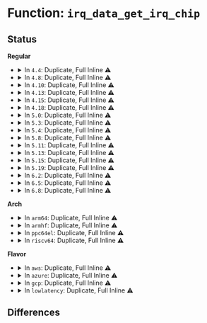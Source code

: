 # Function: <code>irq_data_get_irq_chip</code>

## Status
<b>Regular</b>
<ul>
<li>
<details>
<summary>In <code>4.4</code>: Duplicate, Full Inline ⚠️</summary>

**Collision:** Static Duplication

**Inline:** Full

**Transformation:** False

**Instances:**

```
In arch/x86/kernel/irq.c (0)
Location: include/linux/irq.h:614
Inline: True
```
```
In arch/x86/kernel/apic/io_apic.c (0)
Location: include/linux/irq.h:614
Inline: True
```
```
In kernel/irq/manage.c (0)
Location: include/linux/irq.h:614
Inline: True
```
```
In kernel/irq/chip.c (0)
Location: include/linux/irq.h:614
Inline: True
```
```
In drivers/pinctrl/intel/pinctrl-baytrail.c (0)
Location: include/linux/irq.h:614
Inline: True
```
```
In drivers/gpio/gpio-intel-mid.c (0)
Location: include/linux/irq.h:614
Inline: True
```
```
In drivers/gpio/gpio-lynxpoint.c (0)
Location: include/linux/irq.h:614
Inline: True
```
</details>
</li>
<li>
<details>
<summary>In <code>4.8</code>: Duplicate, Full Inline ⚠️</summary>

**Collision:** Static Duplication

**Inline:** Full

**Transformation:** False

**Instances:**

```
In arch/x86/kernel/irq.c (0)
Location: include/linux/irq.h:643
Inline: True
```
```
In arch/x86/kernel/apic/io_apic.c (0)
Location: include/linux/irq.h:643
Inline: True
```
```
In kernel/irq/manage.c (0)
Location: include/linux/irq.h:643
Inline: True
```
```
In kernel/irq/chip.c (0)
Location: include/linux/irq.h:643
Inline: True
```
```
In drivers/pinctrl/intel/pinctrl-baytrail.c (0)
Location: include/linux/irq.h:643
Inline: True
```
```
In drivers/gpio/gpio-lynxpoint.c (0)
Location: include/linux/irq.h:643
Inline: True
```
</details>
</li>
<li>
<details>
<summary>In <code>4.10</code>: Duplicate, Full Inline ⚠️</summary>

**Collision:** Static Duplication

**Inline:** Full

**Transformation:** False

**Instances:**

```
In arch/x86/kernel/irq.c (0)
Location: include/linux/irq.h:660
Inline: True
```
```
In arch/x86/kernel/apic/io_apic.c (0)
Location: include/linux/irq.h:660
Inline: True
```
```
In kernel/irq/manage.c (0)
Location: include/linux/irq.h:660
Inline: True
```
```
In kernel/irq/chip.c (0)
Location: include/linux/irq.h:660
Inline: True
```
```
In drivers/pinctrl/intel/pinctrl-baytrail.c (0)
Location: include/linux/irq.h:660
Inline: True
```
```
In drivers/gpio/gpio-lynxpoint.c (0)
Location: include/linux/irq.h:660
Inline: True
```
</details>
</li>
<li>
<details>
<summary>In <code>4.13</code>: Duplicate, Full Inline ⚠️</summary>

**Collision:** Static Duplication

**Inline:** Full

**Transformation:** False

**Instances:**

```
In arch/x86/kernel/irq.c (0)
Location: include/linux/irq.h:710
Inline: True
```
```
In arch/x86/kernel/apic/io_apic.c (0)
Location: include/linux/irq.h:710
Inline: True
```
```
In kernel/irq/manage.c (0)
Location: include/linux/irq.h:710
Inline: True
```
```
In kernel/irq/chip.c (0)
Location: include/linux/irq.h:710
Inline: True
```
```
In kernel/irq/cpuhotplug.c (0)
Location: include/linux/irq.h:710
Inline: True
```
```
In drivers/pinctrl/intel/pinctrl-baytrail.c (0)
Location: include/linux/irq.h:710
Inline: True
```
```
In drivers/gpio/gpio-lynxpoint.c (0)
Location: include/linux/irq.h:710
Inline: True
```
</details>
</li>
<li>
<details>
<summary>In <code>4.15</code>: Duplicate, Full Inline ⚠️</summary>

**Collision:** Static Duplication

**Inline:** Full

**Transformation:** False

**Instances:**

```
In arch/x86/kernel/irq.c (0)
Location: include/linux/irq.h:739
Inline: True
```
```
In kernel/irq/manage.c (0)
Location: include/linux/irq.h:739
Inline: True
```
```
In kernel/irq/chip.c (0)
Location: include/linux/irq.h:739
Inline: True
```
```
In kernel/irq/cpuhotplug.c (0)
Location: include/linux/irq.h:739
Inline: True
```
```
In drivers/pinctrl/intel/pinctrl-baytrail.c (0)
Location: include/linux/irq.h:739
Inline: True
```
```
In drivers/gpio/gpio-lynxpoint.c (0)
Location: include/linux/irq.h:739
Inline: True
```
</details>
</li>
<li>
<details>
<summary>In <code>4.18</code>: Duplicate, Full Inline ⚠️</summary>

**Collision:** Static Duplication

**Inline:** Full

**Transformation:** False

**Instances:**

```
In arch/x86/kernel/irq.c (0)
Location: include/linux/irq.h:741
Inline: True
```
```
In kernel/irq/manage.c (0)
Location: include/linux/irq.h:741
Inline: True
```
```
In kernel/irq/chip.c (0)
Location: include/linux/irq.h:741
Inline: True
```
```
In kernel/irq/cpuhotplug.c (0)
Location: include/linux/irq.h:741
Inline: True
```
```
In drivers/pinctrl/intel/pinctrl-baytrail.c (0)
Location: include/linux/irq.h:741
Inline: True
```
```
In drivers/gpio/gpio-lynxpoint.c (0)
Location: include/linux/irq.h:741
Inline: True
```
</details>
</li>
<li>
<details>
<summary>In <code>5.0</code>: Duplicate, Full Inline ⚠️</summary>

**Collision:** Static Duplication

**Inline:** Full

**Transformation:** False

**Instances:**

```
In arch/x86/kernel/irq.c (0)
Location: include/linux/irq.h:742
Inline: True
```
```
In kernel/irq/manage.c (0)
Location: include/linux/irq.h:742
Inline: True
```
```
In kernel/irq/chip.c (0)
Location: include/linux/irq.h:742
Inline: True
```
```
In kernel/irq/cpuhotplug.c (0)
Location: include/linux/irq.h:742
Inline: True
```
```
In drivers/pinctrl/intel/pinctrl-baytrail.c (0)
Location: include/linux/irq.h:742
Inline: True
```
```
In drivers/gpio/gpio-lynxpoint.c (0)
Location: include/linux/irq.h:742
Inline: True
```
</details>
</li>
<li>
<details>
<summary>In <code>5.3</code>: Duplicate, Full Inline ⚠️</summary>

**Collision:** Static Duplication

**Inline:** Full

**Transformation:** False

**Instances:**

```
In arch/x86/kernel/irq.c (0)
Location: include/linux/irq.h:755
Inline: True
```
```
In kernel/irq/manage.c (0)
Location: include/linux/irq.h:755
Inline: True
```
```
In kernel/irq/chip.c (0)
Location: include/linux/irq.h:755
Inline: True
```
```
In kernel/irq/cpuhotplug.c (0)
Location: include/linux/irq.h:755
Inline: True
```
```
In drivers/pinctrl/intel/pinctrl-baytrail.c (0)
Location: include/linux/irq.h:755
Inline: True
```
```
In drivers/gpio/gpio-lynxpoint.c (0)
Location: include/linux/irq.h:755
Inline: True
```
</details>
</li>
<li>
<details>
<summary>In <code>5.4</code>: Duplicate, Full Inline ⚠️</summary>

**Collision:** Static Duplication

**Inline:** Full

**Transformation:** False

**Instances:**

```
In arch/x86/kernel/irq.c (0)
Location: include/linux/irq.h:773
Inline: True
```
```
In arch/x86/kernel/apic/msi.c (0)
Location: include/linux/irq.h:773
Inline: True
```
```
In kernel/irq/manage.c (0)
Location: include/linux/irq.h:773
Inline: True
```
```
In kernel/irq/chip.c (0)
Location: include/linux/irq.h:773
Inline: True
```
```
In kernel/irq/cpuhotplug.c (0)
Location: include/linux/irq.h:773
Inline: True
```
```
In drivers/pinctrl/intel/pinctrl-baytrail.c (0)
Location: include/linux/irq.h:773
Inline: True
```
```
In drivers/gpio/gpio-lynxpoint.c (0)
Location: include/linux/irq.h:773
Inline: True
```
</details>
</li>
<li>
<details>
<summary>In <code>5.8</code>: Duplicate, Full Inline ⚠️</summary>

**Collision:** Static Duplication

**Inline:** Full

**Transformation:** False

**Instances:**

```
In arch/x86/kernel/irq.c (ffffffff81036b2f)
Location: include/linux/irq.h:803
Inline: True
Inline callers:
  - arch/x86/kernel/irq.c:fixup_irqs
```
```
In arch/x86/kernel/apic/msi.c (ffffffff8107382e)
Location: include/linux/irq.h:803
Inline: True
Inline callers:
  - arch/x86/kernel/apic/msi.c:msi_set_affinity
  - arch/x86/kernel/apic/msi.c:msi_set_affinity
  - arch/x86/kernel/apic/msi.c:msi_set_affinity
  - arch/x86/kernel/apic/msi.c:msi_set_affinity
```
```
In kernel/irq/manage.c (ffffffff81122899)
Location: include/linux/irq.h:803
Inline: True
Inline callers:
  - kernel/irq/manage.c:irq_set_irqchip_state
  - kernel/irq/manage.c:__irq_get_irqchip_state
  - kernel/irq/manage.c:irq_set_vcpu_affinity
  - kernel/irq/manage.c:irq_set_affinity_locked
  - kernel/irq/manage.c:irq_do_set_affinity
  - kernel/irq/manage.c:irq_do_set_affinity
```
```
In kernel/irq/chip.c (ffffffff81127ef2)
Location: include/linux/irq.h:803
Inline: True
Inline callers:
  - kernel/irq/chip.c:irq_cpu_offline
  - kernel/irq/chip.c:irq_cpu_online
```
```
In kernel/irq/cpuhotplug.c (ffffffff8112cd24)
Location: include/linux/irq.h:803
Inline: True
Inline callers:
  - kernel/irq/cpuhotplug.c:irq_affinity_online_cpu
  - kernel/irq/cpuhotplug.c:migrate_one_irq
```
```
In drivers/pinctrl/intel/pinctrl-baytrail.c (ffffffff81609ae5)
Location: include/linux/irq.h:803
Inline: True
Inline callers:
  - drivers/pinctrl/intel/pinctrl-baytrail.c:byt_gpio_irq_handler
```
```
In drivers/gpio/gpio-msic.c (ffffffff81619125)
Location: include/linux/irq.h:803
Inline: True
Inline callers:
  - drivers/gpio/gpio-msic.c:msic_gpio_irq_handler
```
</details>
</li>
<li>
<details>
<summary>In <code>5.11</code>: Duplicate, Full Inline ⚠️</summary>

**Collision:** Static Duplication

**Inline:** Full

**Transformation:** False

**Instances:**

```
In arch/x86/kernel/irq.c (ffffffff81037d1e)
Location: include/linux/irq.h:816
Inline: True
Inline callers:
  - arch/x86/kernel/irq.c:fixup_irqs
```
```
In arch/x86/kernel/apic/msi.c (ffffffff81074622)
Location: include/linux/irq.h:816
Inline: True
Inline callers:
  - arch/x86/kernel/apic/msi.c:msi_set_affinity
  - arch/x86/kernel/apic/msi.c:msi_set_affinity
  - arch/x86/kernel/apic/msi.c:msi_set_affinity
  - arch/x86/kernel/apic/msi.c:msi_set_affinity
```
```
In kernel/irq/manage.c (ffffffff8111e6c9)
Location: include/linux/irq.h:816
Inline: True
Inline callers:
  - kernel/irq/manage.c:irq_set_irqchip_state
  - kernel/irq/manage.c:__irq_get_irqchip_state
  - kernel/irq/manage.c:irq_set_vcpu_affinity
  - kernel/irq/manage.c:irq_set_affinity_locked
  - kernel/irq/manage.c:irq_do_set_affinity
  - kernel/irq/manage.c:irq_do_set_affinity
```
```
In kernel/irq/chip.c (ffffffff81123a72)
Location: include/linux/irq.h:816
Inline: True
Inline callers:
  - kernel/irq/chip.c:irq_cpu_offline
  - kernel/irq/chip.c:irq_cpu_online
```
```
In kernel/irq/cpuhotplug.c (ffffffff81128754)
Location: include/linux/irq.h:816
Inline: True
Inline callers:
  - kernel/irq/cpuhotplug.c:irq_affinity_online_cpu
  - kernel/irq/cpuhotplug.c:migrate_one_irq
```
```
In drivers/pinctrl/intel/pinctrl-baytrail.c (ffffffff8162e1f5)
Location: include/linux/irq.h:816
Inline: True
Inline callers:
  - drivers/pinctrl/intel/pinctrl-baytrail.c:byt_gpio_irq_handler
```
```
In drivers/gpio/gpio-msic.c (ffffffff8163f955)
Location: include/linux/irq.h:816
Inline: True
Inline callers:
  - drivers/gpio/gpio-msic.c:msic_gpio_irq_handler
```
</details>
</li>
<li>
<details>
<summary>In <code>5.13</code>: Duplicate, Full Inline ⚠️</summary>

**Collision:** Static Duplication

**Inline:** Full

**Transformation:** False

**Instances:**

```
In arch/x86/kernel/irq.c (ffffffff810398be)
Location: include/linux/irq.h:818
Inline: True
Inline callers:
  - arch/x86/kernel/irq.c:fixup_irqs
```
```
In arch/x86/kernel/apic/msi.c (ffffffff810750e9)
Location: include/linux/irq.h:818
Inline: True
Inline callers:
  - arch/x86/kernel/apic/msi.c:msi_set_affinity
  - arch/x86/kernel/apic/msi.c:msi_set_affinity
  - arch/x86/kernel/apic/msi.c:msi_set_affinity
  - arch/x86/kernel/apic/msi.c:msi_set_affinity
```
```
In kernel/irq/manage.c (ffffffff8111e9d9)
Location: include/linux/irq.h:818
Inline: True
Inline callers:
  - kernel/irq/manage.c:irq_set_irqchip_state
  - kernel/irq/manage.c:__irq_get_irqchip_state
  - kernel/irq/manage.c:irq_set_vcpu_affinity
  - kernel/irq/manage.c:irq_set_affinity_locked
  - kernel/irq/manage.c:irq_do_set_affinity
  - kernel/irq/manage.c:irq_do_set_affinity
```
```
In kernel/irq/chip.c (ffffffff81123dd2)
Location: include/linux/irq.h:818
Inline: True
Inline callers:
  - kernel/irq/chip.c:irq_cpu_offline
  - kernel/irq/chip.c:irq_cpu_online
```
```
In kernel/irq/cpuhotplug.c (ffffffff811289b6)
Location: include/linux/irq.h:818
Inline: True
Inline callers:
  - kernel/irq/cpuhotplug.c:irq_affinity_online_cpu
  - kernel/irq/cpuhotplug.c:migrate_one_irq
```
```
In drivers/pinctrl/intel/pinctrl-baytrail.c (ffffffff81612576)
Location: include/linux/irq.h:818
Inline: True
Inline callers:
  - drivers/pinctrl/intel/pinctrl-baytrail.c:byt_gpio_irq_handler
```
</details>
</li>
<li>
<details>
<summary>In <code>5.15</code>: Duplicate, Full Inline ⚠️</summary>

**Collision:** Static Duplication

**Inline:** Full

**Transformation:** False

**Instances:**

```
In arch/x86/kernel/irq.c (ffffffff8103f134)
Location: include/linux/irq.h:820
Inline: True
Inline callers:
  - arch/x86/kernel/irq.c:fixup_irqs
```
```
In arch/x86/kernel/apic/msi.c (ffffffff81082599)
Location: include/linux/irq.h:820
Inline: True
Inline callers:
  - arch/x86/kernel/apic/msi.c:msi_set_affinity
  - arch/x86/kernel/apic/msi.c:msi_set_affinity
  - arch/x86/kernel/apic/msi.c:msi_set_affinity
  - arch/x86/kernel/apic/msi.c:msi_set_affinity
```
```
In kernel/irq/manage.c (ffffffff8113ee69)
Location: include/linux/irq.h:820
Inline: True
Inline callers:
  - kernel/irq/manage.c:irq_set_irqchip_state
  - kernel/irq/manage.c:__irq_get_irqchip_state
  - kernel/irq/manage.c:irq_set_vcpu_affinity
  - kernel/irq/manage.c:irq_set_affinity_locked
  - kernel/irq/manage.c:irq_do_set_affinity
  - kernel/irq/manage.c:irq_do_set_affinity
```
```
In kernel/irq/chip.c (ffffffff811443b2)
Location: include/linux/irq.h:820
Inline: True
Inline callers:
  - kernel/irq/chip.c:irq_cpu_offline
  - kernel/irq/chip.c:irq_cpu_online
```
```
In kernel/irq/cpuhotplug.c (ffffffff81148f96)
Location: include/linux/irq.h:820
Inline: True
Inline callers:
  - kernel/irq/cpuhotplug.c:irq_affinity_online_cpu
  - kernel/irq/cpuhotplug.c:migrate_one_irq
```
```
In drivers/pinctrl/intel/pinctrl-baytrail.c (ffffffff81681776)
Location: include/linux/irq.h:820
Inline: True
Inline callers:
  - drivers/pinctrl/intel/pinctrl-baytrail.c:byt_gpio_irq_handler
```
</details>
</li>
<li>
<details>
<summary>In <code>5.19</code>: Duplicate, Full Inline ⚠️</summary>

**Collision:** Static Duplication

**Inline:** Full

**Transformation:** False

**Instances:**

```
In arch/x86/kernel/irq.c (ffffffff81046744)
Location: include/linux/irq.h:824
Inline: True
Inline callers:
  - arch/x86/kernel/irq.c:fixup_irqs
```
```
In arch/x86/kernel/apic/msi.c (ffffffff8109217d)
Location: include/linux/irq.h:824
Inline: True
Inline callers:
  - arch/x86/kernel/apic/msi.c:msi_set_affinity
  - arch/x86/kernel/apic/msi.c:msi_set_affinity
  - arch/x86/kernel/apic/msi.c:msi_set_affinity
  - arch/x86/kernel/apic/msi.c:msi_set_affinity
```
```
In kernel/irq/manage.c (ffffffff811624b5)
Location: include/linux/irq.h:824
Inline: True
Inline callers:
  - kernel/irq/manage.c:irq_set_irqchip_state
  - kernel/irq/manage.c:__irq_get_irqchip_state
  - kernel/irq/manage.c:irq_set_vcpu_affinity
  - kernel/irq/manage.c:irq_set_affinity_locked
  - kernel/irq/manage.c:irq_do_set_affinity
  - kernel/irq/manage.c:irq_do_set_affinity
```
```
In kernel/irq/cpuhotplug.c (ffffffff8116db16)
Location: include/linux/irq.h:824
Inline: True
Inline callers:
  - kernel/irq/cpuhotplug.c:irq_affinity_online_cpu
  - kernel/irq/cpuhotplug.c:migrate_one_irq
```
```
In drivers/pinctrl/intel/pinctrl-baytrail.c (ffffffff8179c766)
Location: include/linux/irq.h:824
Inline: True
Inline callers:
  - drivers/pinctrl/intel/pinctrl-baytrail.c:byt_gpio_irq_handler
```
</details>
</li>
<li>
<details>
<summary>In <code>6.2</code>: Duplicate, Full Inline ⚠️</summary>

**Collision:** Static Duplication

**Inline:** Full

**Transformation:** False

**Instances:**

```
In arch/x86/kernel/irq.c (ffffffff810507a4)
Location: include/linux/irq.h:826
Inline: True
Inline callers:
  - arch/x86/kernel/irq.c:fixup_irqs
```
```
In arch/x86/kernel/apic/msi.c (ffffffff810a716d)
Location: include/linux/irq.h:826
Inline: True
Inline callers:
  - arch/x86/kernel/apic/msi.c:msi_set_affinity
  - arch/x86/kernel/apic/msi.c:msi_set_affinity
  - arch/x86/kernel/apic/msi.c:msi_set_affinity
  - arch/x86/kernel/apic/msi.c:msi_set_affinity
```
```
In kernel/irq/manage.c (ffffffff81196025)
Location: include/linux/irq.h:826
Inline: True
Inline callers:
  - kernel/irq/manage.c:irq_set_irqchip_state
  - kernel/irq/manage.c:__irq_get_irqchip_state
  - kernel/irq/manage.c:irq_set_vcpu_affinity
  - kernel/irq/manage.c:irq_set_affinity_locked
  - kernel/irq/manage.c:irq_do_set_affinity
  - kernel/irq/manage.c:irq_do_set_affinity
```
```
In kernel/irq/cpuhotplug.c (ffffffff811a2d46)
Location: include/linux/irq.h:826
Inline: True
Inline callers:
  - kernel/irq/cpuhotplug.c:irq_affinity_online_cpu
  - kernel/irq/cpuhotplug.c:migrate_one_irq
```
```
In drivers/pinctrl/intel/pinctrl-baytrail.c (ffffffff818b3206)
Location: include/linux/irq.h:826
Inline: True
Inline callers:
  - drivers/pinctrl/intel/pinctrl-baytrail.c:byt_gpio_irq_handler
```
</details>
</li>
<li>
<details>
<summary>In <code>6.5</code>: Duplicate, Full Inline ⚠️</summary>

**Collision:** Static Duplication

**Inline:** Full

**Transformation:** False

**Instances:**

```
In arch/x86/kernel/irq.c (ffffffff810514d4)
Location: include/linux/irq.h:839
Inline: True
Inline callers:
  - arch/x86/kernel/irq.c:fixup_irqs
```
```
In arch/x86/kernel/apic/msi.c (ffffffff810aa3cd)
Location: include/linux/irq.h:839
Inline: True
Inline callers:
  - arch/x86/kernel/apic/msi.c:msi_set_affinity
  - arch/x86/kernel/apic/msi.c:msi_set_affinity
  - arch/x86/kernel/apic/msi.c:msi_set_affinity
  - arch/x86/kernel/apic/msi.c:msi_set_affinity
```
```
In kernel/irq/manage.c (ffffffff811a79e5)
Location: include/linux/irq.h:839
Inline: True
Inline callers:
  - kernel/irq/manage.c:irq_set_irqchip_state
  - kernel/irq/manage.c:irq_get_irqchip_state
  - kernel/irq/manage.c:irq_set_vcpu_affinity
  - kernel/irq/manage.c:irq_set_affinity_locked
  - kernel/irq/manage.c:irq_do_set_affinity
  - kernel/irq/manage.c:irq_do_set_affinity
```
```
In kernel/irq/cpuhotplug.c (ffffffff811b4c46)
Location: include/linux/irq.h:839
Inline: True
Inline callers:
  - kernel/irq/cpuhotplug.c:irq_affinity_online_cpu
  - kernel/irq/cpuhotplug.c:migrate_one_irq
```
```
In drivers/pinctrl/intel/pinctrl-baytrail.c (ffffffff818f6256)
Location: include/linux/irq.h:839
Inline: True
Inline callers:
  - drivers/pinctrl/intel/pinctrl-baytrail.c:byt_gpio_irq_handler
```
</details>
</li>
<li>
<details>
<summary>In <code>6.8</code>: Duplicate, Full Inline ⚠️</summary>

**Collision:** Static Duplication

**Inline:** Full

**Transformation:** False

**Instances:**

```
In arch/x86/kernel/irq.c (ffffffff810586f9)
Location: include/linux/irq.h:821
Inline: True
Inline callers:
  - arch/x86/kernel/irq.c:fixup_irqs
```
```
In arch/x86/kernel/apic/msi.c (ffffffff810b145d)
Location: include/linux/irq.h:821
Inline: True
Inline callers:
  - arch/x86/kernel/apic/msi.c:msi_set_affinity
  - arch/x86/kernel/apic/msi.c:msi_set_affinity
  - arch/x86/kernel/apic/msi.c:msi_set_affinity
  - arch/x86/kernel/apic/msi.c:msi_set_affinity
```
```
In kernel/irq/manage.c (ffffffff811b7545)
Location: include/linux/irq.h:821
Inline: True
Inline callers:
  - kernel/irq/manage.c:irq_set_irqchip_state
  - kernel/irq/manage.c:irq_get_irqchip_state
  - kernel/irq/manage.c:irq_set_vcpu_affinity
  - kernel/irq/manage.c:irq_set_affinity_locked
  - kernel/irq/manage.c:irq_do_set_affinity
  - kernel/irq/manage.c:irq_do_set_affinity
```
```
In kernel/irq/cpuhotplug.c (ffffffff811c4ac6)
Location: include/linux/irq.h:821
Inline: True
Inline callers:
  - kernel/irq/cpuhotplug.c:irq_affinity_online_cpu
  - kernel/irq/cpuhotplug.c:migrate_one_irq
```
```
In drivers/pinctrl/intel/pinctrl-baytrail.c (ffffffff8193d036)
Location: include/linux/irq.h:821
Inline: True
Inline callers:
  - drivers/pinctrl/intel/pinctrl-baytrail.c:byt_gpio_irq_handler
```
</details>
</li>
</ul>
<b>Arch</b>
<ul>
<li>
<details>
<summary>In <code>arm64</code>: Duplicate, Full Inline ⚠️</summary>

**Collision:** Static Duplication

**Inline:** Full

**Transformation:** False

**Instances:**

```
In kernel/irq/manage.c (0)
Location: include/linux/irq.h:773
Inline: True
```
```
In kernel/irq/chip.c (0)
Location: include/linux/irq.h:773
Inline: True
```
```
In kernel/irq/cpuhotplug.c (0)
Location: include/linux/irq.h:773
Inline: True
```
</details>
</li>
<li>
<details>
<summary>In <code>armhf</code>: Duplicate, Full Inline ⚠️</summary>

**Collision:** Static Duplication

**Inline:** Full

**Transformation:** False

**Instances:**

```
In kernel/irq/manage.c (c03ca6ac)
Location: include/linux/irq.h:773
Inline: True
Inline callers:
  - kernel/irq/manage.c:irq_set_irqchip_state
  - kernel/irq/manage.c:irq_get_irqchip_state
  - kernel/irq/manage.c:irq_set_vcpu_affinity
  - kernel/irq/manage.c:irq_set_affinity_locked
  - kernel/irq/manage.c:irq_do_set_affinity
  - kernel/irq/manage.c:irq_do_set_affinity
  - kernel/irq/manage.c:__synchronize_hardirq
```
```
In kernel/irq/chip.c (c03cfff4)
Location: include/linux/irq.h:773
Inline: True
Inline callers:
  - kernel/irq/chip.c:irq_cpu_offline
  - kernel/irq/chip.c:irq_cpu_online
```
```
In kernel/irq/cpuhotplug.c (c03d5340)
Location: include/linux/irq.h:773
Inline: True
Inline callers:
  - kernel/irq/cpuhotplug.c:irq_affinity_online_cpu
  - kernel/irq/cpuhotplug.c:irq_migrate_all_off_this_cpu
```
```
In drivers/pinctrl/samsung/pinctrl-exynos.c (c0852cf0)
Location: include/linux/irq.h:773
Inline: True
Inline callers:
  - drivers/pinctrl/samsung/pinctrl-exynos.c:exynos_wkup_irq_set_wake
  - drivers/pinctrl/samsung/pinctrl-exynos.c:exynos_irq_set_type
  - drivers/pinctrl/samsung/pinctrl-exynos.c:exynos_irq_unmask
  - drivers/pinctrl/samsung/pinctrl-exynos.c:exynos_irq_ack
  - drivers/pinctrl/samsung/pinctrl-exynos.c:exynos_irq_mask
```
</details>
</li>
<li>
<details>
<summary>In <code>ppc64el</code>: Duplicate, Full Inline ⚠️</summary>

**Collision:** Static Duplication

**Inline:** Full

**Transformation:** False

**Instances:**

```
In arch/powerpc/platforms/powernv/pci-ioda.c (0)
Location: include/linux/irq.h:773
Inline: True
```
```
In kernel/irq/manage.c (0)
Location: include/linux/irq.h:773
Inline: True
```
```
In kernel/irq/chip.c (0)
Location: include/linux/irq.h:773
Inline: True
```
```
In kernel/irq/cpuhotplug.c (0)
Location: include/linux/irq.h:773
Inline: True
```
</details>
</li>
<li>
<details>
<summary>In <code>riscv64</code>: Duplicate, Full Inline ⚠️</summary>

**Collision:** Static Duplication

**Inline:** Full

**Transformation:** False

**Instances:**

```
In kernel/irq/manage.c (0)
Location: include/linux/irq.h:773
Inline: True
```
```
In kernel/irq/chip.c (0)
Location: include/linux/irq.h:773
Inline: True
```
</details>
</li>
</ul>
<b>Flavor</b>
<ul>
<li>
<details>
<summary>In <code>aws</code>: Duplicate, Full Inline ⚠️</summary>

**Collision:** Static Duplication

**Inline:** Full

**Transformation:** False

**Instances:**

```
In arch/x86/kernel/irq.c (0)
Location: include/linux/irq.h:773
Inline: True
```
```
In arch/x86/kernel/apic/msi.c (0)
Location: include/linux/irq.h:773
Inline: True
```
```
In kernel/irq/manage.c (0)
Location: include/linux/irq.h:773
Inline: True
```
```
In kernel/irq/chip.c (0)
Location: include/linux/irq.h:773
Inline: True
```
```
In kernel/irq/cpuhotplug.c (0)
Location: include/linux/irq.h:773
Inline: True
```
```
In drivers/pinctrl/intel/pinctrl-baytrail.c (0)
Location: include/linux/irq.h:773
Inline: True
```
</details>
</li>
<li>
<details>
<summary>In <code>azure</code>: Duplicate, Full Inline ⚠️</summary>

**Collision:** Static Duplication

**Inline:** Full

**Transformation:** False

**Instances:**

```
In arch/x86/kernel/irq.c (0)
Location: include/linux/irq.h:773
Inline: True
```
```
In arch/x86/kernel/apic/msi.c (0)
Location: include/linux/irq.h:773
Inline: True
```
```
In kernel/irq/manage.c (0)
Location: include/linux/irq.h:773
Inline: True
```
```
In kernel/irq/chip.c (0)
Location: include/linux/irq.h:773
Inline: True
```
```
In kernel/irq/cpuhotplug.c (0)
Location: include/linux/irq.h:773
Inline: True
```
```
In drivers/pinctrl/intel/pinctrl-baytrail.c (0)
Location: include/linux/irq.h:773
Inline: True
```
```
In drivers/gpio/gpio-lynxpoint.c (0)
Location: include/linux/irq.h:773
Inline: True
```
</details>
</li>
<li>
<details>
<summary>In <code>gcp</code>: Duplicate, Full Inline ⚠️</summary>

**Collision:** Static Duplication

**Inline:** Full

**Transformation:** False

**Instances:**

```
In arch/x86/kernel/irq.c (0)
Location: include/linux/irq.h:773
Inline: True
```
```
In arch/x86/kernel/apic/msi.c (0)
Location: include/linux/irq.h:773
Inline: True
```
```
In kernel/irq/manage.c (0)
Location: include/linux/irq.h:773
Inline: True
```
```
In kernel/irq/chip.c (0)
Location: include/linux/irq.h:773
Inline: True
```
```
In kernel/irq/cpuhotplug.c (0)
Location: include/linux/irq.h:773
Inline: True
```
```
In drivers/pinctrl/intel/pinctrl-baytrail.c (0)
Location: include/linux/irq.h:773
Inline: True
```
```
In drivers/gpio/gpio-lynxpoint.c (0)
Location: include/linux/irq.h:773
Inline: True
```
</details>
</li>
<li>
<details>
<summary>In <code>lowlatency</code>: Duplicate, Full Inline ⚠️</summary>

**Collision:** Static Duplication

**Inline:** Full

**Transformation:** False

**Instances:**

```
In arch/x86/kernel/irq.c (0)
Location: include/linux/irq.h:773
Inline: True
```
```
In arch/x86/kernel/apic/msi.c (0)
Location: include/linux/irq.h:773
Inline: True
```
```
In kernel/irq/manage.c (0)
Location: include/linux/irq.h:773
Inline: True
```
```
In kernel/irq/chip.c (0)
Location: include/linux/irq.h:773
Inline: True
```
```
In kernel/irq/cpuhotplug.c (0)
Location: include/linux/irq.h:773
Inline: True
```
```
In drivers/pinctrl/intel/pinctrl-baytrail.c (0)
Location: include/linux/irq.h:773
Inline: True
```
```
In drivers/gpio/gpio-lynxpoint.c (0)
Location: include/linux/irq.h:773
Inline: True
```
</details>
</li>
</ul>

## Differences
